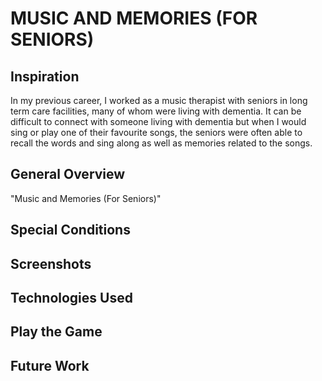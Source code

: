 # **MUSIC AND MEMORIES (FOR SENIORS)**

## Inspiration

In my previous career, I worked as a music therapist with seniors in long term care facilities, many of whom were living with dementia. It can be difficult to connect with someone living with dementia but when I would sing or play one of their favourite songs, the seniors were often able to recall the words and sing along as well as memories related to the songs.

## General Overview

"Music and Memories (For Seniors)"

## Special Conditions

## Screenshots

## Technologies Used

## Play the Game

## Future Work
